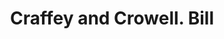---
doi: 10.7916/D8001D5M
date_other: '1895'
date_other_textual: '1895'
form: printed ephemera
genre:
- Invoices
name:
- Craffey and Crowell
object_in_context_url: https://biggert.cul.columbia.edu/items/view/ave_biggert_00043
subject_hierarchical_geographic:
- Denver, Colorado, United States
subject_name:
- Craffey and Crowell
title: Craffey and Crowell. Bill
sort_title: Craffey and Crowell. Bill
call_number: ave_biggert_00043
coordinates:
- 39.761944444444445,-104.88111111111111
pid: ave_biggert_00043
identifiers: ave_biggert_00043
thumbnail: https://derivativo-1.library.columbia.edu/iiif/2/ldpd:342987/full/!256,256/0/native.jpg
permalink: /biggert/ave_biggert_00043/
layout: iiif-image-page
---